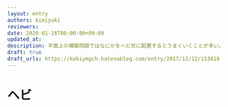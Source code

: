 ```yaml
---
layout: entry
authors: kimiyuki
reviewers:
date: 2020-01-16T00:00:00+09:00
updated_at:
description: 平面上の構築問題ではなにかをヘビ状に配置するとうまくいくことが多い。
draft: true
draft_urls: https://kokiymgch.hatenablog.com/entry/2017/12/12/153419
---
```


# ヘビ
